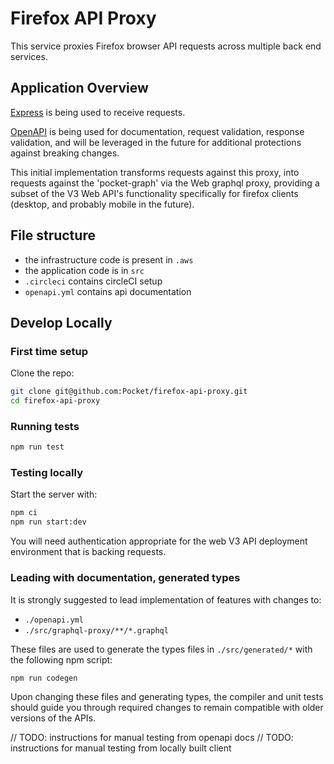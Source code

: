 # Firefox API Proxy

This service proxies Firefox browser API requests across multiple back end services.

## Application Overview

[Express](https://expressjs.com) is being used to receive requests.

[OpenAPI](https://swagger.io/specification/) is being used for documentation, request validation, response validation, and will be leveraged in the future for additional protections against breaking changes.

This initial implementation transforms requests against this proxy, into requests against the 'pocket-graph' via the Web graphql proxy, providing a subset of the V3 Web API's functionality specifically for firefox clients (desktop, and probably mobile in the future).

## File structure

- the infrastructure code is present in `.aws`
- the application code is in `src`
- `.circleci` contains circleCI setup
- `openapi.yml` contains api documentation

## Develop Locally

### First time setup

Clone the repo:

```bash
git clone git@github.com:Pocket/firefox-api-proxy.git
cd firefox-api-proxy
```

### Running tests

```bash
npm run test
```

### Testing locally

Start the server with:

```bash
npm ci
npm run start:dev
```

You will need authentication appropriate for the web V3 API deployment environment that is backing requests.

### Leading with documentation, generated types

It is strongly suggested to lead implementation of features with changes to:

- `./openapi.yml`
- `./src/graphql-proxy/**/*.graphql`

These files are used to generate the types files in `./src/generated/*` with the following npm script:

```bash
npm run codegen
```

Upon changing these files and generating types, the compiler and unit tests should guide you through required changes to remain compatible with older versions of the APIs.

// TODO: instructions for manual testing from openapi docs
// TODO: instructions for manual testing from locally built client
